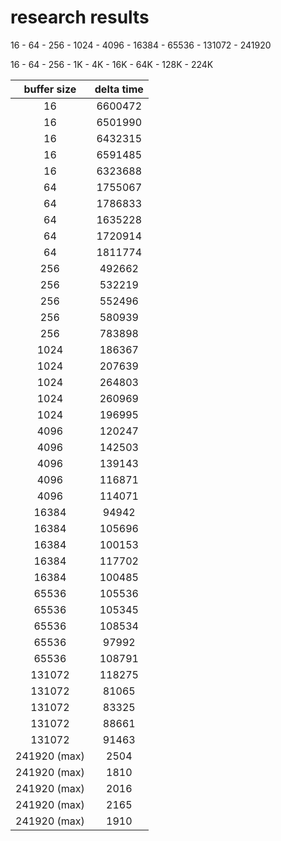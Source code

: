 # research results

16 - 64 - 256 - 1024 - 4096 - 16384 - 65536 - 131072 - 241920

16 - 64 - 256 - 1K - 4K - 16K - 64K - 128K - 224K

buffer size | delta time
:-: | :-:
16 | 6600472
16 | 6501990
16 | 6432315
16 | 6591485
16 | 6323688
64 | 1755067
64 | 1786833
64 | 1635228
64 | 1720914
64 | 1811774
256 | 492662
256 | 532219
256 | 552496
256 | 580939
256 | 783898
1024 | 186367
1024 | 207639
1024 | 264803
1024 | 260969
1024 | 196995
4096 | 120247
4096 | 142503
4096 | 139143
4096 | 116871
4096 | 114071
16384 | 94942
16384 | 105696
16384 | 100153
16384 | 117702
16384 | 100485
65536 | 105536
65536 | 105345
65536 | 108534
65536 | 97992
65536 | 108791
131072 | 118275
131072 | 81065
131072 | 83325
131072 | 88661
131072 | 91463
241920 (max) | 2504
241920 (max) | 1810
241920 (max) | 2016
241920 (max) | 2165
241920 (max) | 1910
